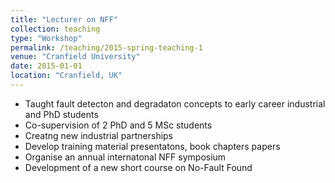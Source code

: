 ```yaml
---
title: "Lecturer on NFF"
collection: teaching
type: "Workshop"
permalink: /teaching/2015-spring-teaching-1
venue: "Cranfield University"
date: 2015-01-01
location: "Cranfield, UK"
---
```


* Taught fault detecton and degradaton concepts to early career industrial and PhD students
* Co-supervision of 2 PhD and 5 MSc students
* Creatng new industrial partnerships
* Develop training material presentatons, book chapters papers
* Organise an annual internatonal NFF symposium
* Development of a new short course on No-Fault Found
